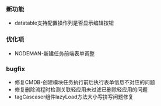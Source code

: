 ### 新功能
  - datatable支持配置操作列是否显示编辑按钮

### 优化项
  - NODEMAN-新建任务前端表单调整

### bugfix
  - 修复CMDB-创建模块任务执行前后执行表单信息不对应的问题
  - 修复删除流程时检测关联轻应用未过滤已删除轻应用的问题
  - tagCascaser组件lazyLoad方法大小写拼写问题修复